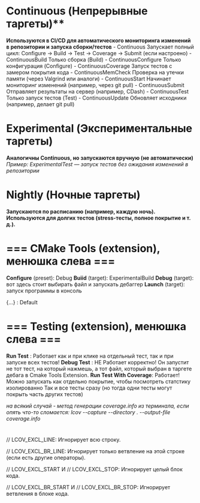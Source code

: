 # Continuous (Непрерывные таргеты)**
  **Используются в CI/CD для автоматического мониторинга изменений в репозитории и запуска сборки/тестов**
    - Continuous	Запускает полный цикл: Configure → Build → Test → Coverage → Submit (если настроено)
    - ContinuousBuild	Только сборка (Build)
    - ContinuousConfigure	Только конфигурация (Configure)
    - ContinuousCoverage	Запуск тестов с замером покрытия кода
    - ContinuousMemCheck	Проверка на утечки памяти (через Valgrind или аналоги)
    - ContinuousStart	Начинает мониторинг изменений (например, через git pull)
    - ContinuousSubmit	Отправляет результаты на сервер (например, CDash)
    - ContinuousTest	Только запуск тестов (Test)
    - ContinuousUpdate	Обновляет исходники (например, делает git pull)


# Experimental (Экспериментальные таргеты)
  **Аналогичны Continuous, но запускаются вручную (не автоматически)**
  *Пример: ExperimentalTest — запуск тестов без ожидания изменений в репозитории*


# Nightly (Ночные таргеты)
  **Запускаются по расписанию (например, каждую ночь). Используются для долгих тестов (stress-тесты, полное покрытие и т. д.).**


# === CMake Tools (extension), менюшка слева === #
  **Configure** (preset): Debug
  **Buiid**     (target): ExperimentalBuild
  **Debug**     (target): вот здесь стоит выбирать файл и запускать дебаггер
  **Launch**    (target): запуск программы в консоль

  {...}                 : Default


# === Testing (extension), менюшка слева === #
  **Run Test**              : Работает как и при клике на отдельный тест, так и при запуске всех тестов!
  **Debug Test**            : НЕ Работает корректно! Он запустит не тот тест, на который нажмешь,
                              а тот файл, который выбран в таргете дебага в Cmake Tools Extension.
  **Run Test With Coverage**: Работает! Можно запускать как отдельно покрытие, чтобы посмотреть статстику изолированно
                              Так и все тесты сразу (но тогда одни тесты могут покрыть часть других тестов)


*на всякий случай - метод генерации coverage.info из терминала, если опять что-то сломается:*
*lcov --capture --directory . --output-file coverage.info*

# 

// LCOV_EXCL_LINE: Игнорирует всю строку.

// LCOV_EXCL_BR_LINE: Игнорирует только ветвление на этой строке (если есть другие операторы).

// LCOV_EXCL_START       И    // LCOV_EXCL_STOP: Игнорирует целый блок кода.

// LCOV_EXCL_BR_START    И    // LCOV_EXCL_BR_STOP: Игнорирует ветвления в блоке кода.